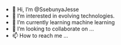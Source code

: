 - 👋 Hi, I’m @SsebunyaJesse
- 👀 I’m interested in evolving technologies.
- 🌱 I’m currently learning machine learning 
- 💞️ I’m looking to collaborate on ...
- 📫 How to reach me ...

<!---
SsebunyaJesse/SsebunyaJesse is a ✨ special ✨ repository because its `README.md` (this file) appears on your GitHub profile.
You can click the Preview link to take a look at your changes.
--->
